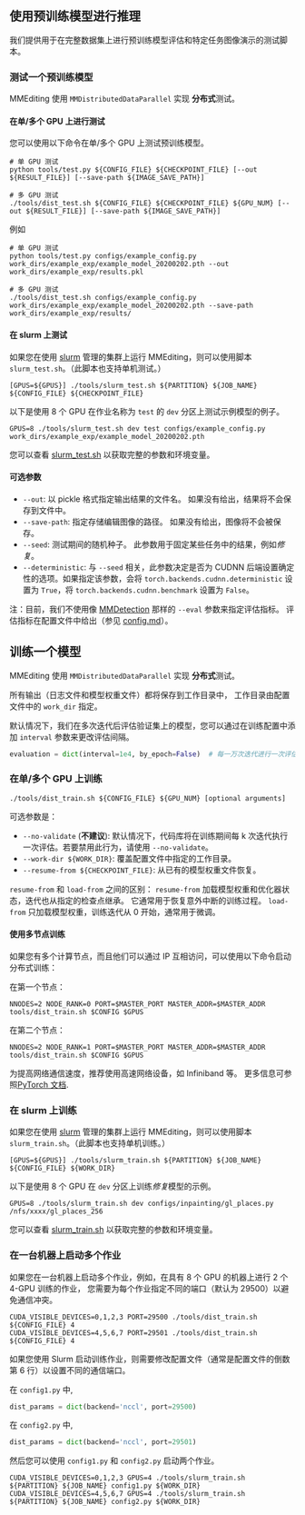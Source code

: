 ## 使用预训练模型进行推理

我们提供用于在完整数据集上进行预训练模型评估和特定任务图像演示的测试脚本。

### 测试一个预训练模型

MMEditing 使用 `MMDistributedDataParallel` 实现 **分布式**测试。

#### 在单/多个 GPU 上进行测试

您可以使用以下命令在单/多个 GPU 上测试预训练模型。

```shell
# 单 GPU 测试
python tools/test.py ${CONFIG_FILE} ${CHECKPOINT_FILE} [--out ${RESULT_FILE}] [--save-path ${IMAGE_SAVE_PATH}]

# 多 GPU 测试
./tools/dist_test.sh ${CONFIG_FILE} ${CHECKPOINT_FILE} ${GPU_NUM} [--out ${RESULT_FILE}] [--save-path ${IMAGE_SAVE_PATH}]
```

例如

```shell
# 单 GPU 测试
python tools/test.py configs/example_config.py work_dirs/example_exp/example_model_20200202.pth --out work_dirs/example_exp/results.pkl

# 多 GPU 测试
./tools/dist_test.sh configs/example_config.py work_dirs/example_exp/example_model_20200202.pth --save-path work_dirs/example_exp/results/
```

#### 在 slurm 上测试

如果您在使用 [slurm](https://slurm.schedmd.com/) 管理的集群上运行 MMEditing，则可以使用脚本 `slurm_test.sh`。（此脚本也支持单机测试。）

```shell
[GPUS=${GPUS}] ./tools/slurm_test.sh ${PARTITION} ${JOB_NAME} ${CONFIG_FILE} ${CHECKPOINT_FILE}
```

以下是使用 8 个 GPU 在作业名称为 `test` 的 `dev` 分区上测试示例模型的例子。

```shell
GPUS=8 ./tools/slurm_test.sh dev test configs/example_config.py work_dirs/example_exp/example_model_20200202.pth
```

您可以查看 [slurm_test.sh](https://github.com/open-mmlab/mmediting/blob/master/tools/slurm_test.sh) 以获取完整的参数和环境变量。

#### 可选参数

- `--out`: 以 pickle 格式指定输出结果的文件名。 如果没有给出，结果将不会保存到文件中。
- `--save-path`: 指定存储编辑图像的路径。 如果没有给出，图像将不会被保存。
- `--seed`: 测试期间的随机种子。 此参数用于固定某些任务中的结果，例如*修复*。
- `--deterministic`: 与 `--seed` 相关，此参数决定是否为 CUDNN 后端设置确定性的选项。如果指定该参数，会将 `torch.backends.cudnn.deterministic` 设置为 `True`，将 `torch.backends.cudnn.benchmark` 设置为 `False`。

注：目前，我们不使用像 [MMDetection](https://github.com/open-mmlab/mmdetection) 那样的 `--eval` 参数来指定评估指标。 评估指标在配置文件中给出（参见 [config.md](config.md)）。

## 训练一个模型

MMEditing 使用 `MMDistributedDataParallel` 实现 **分布式**测试。

所有输出（日志文件和模型权重文件）都将保存到工作目录中，
工作目录由配置文件中的 `work_dir` 指定。

默认情况下，我们在多次迭代后评估验证集上的模型，您可以通过在训练配置中添加 `interval` 参数来更改评估间隔。

```python
evaluation = dict(interval=1e4, by_epoch=False)  # 每一万次迭代进行一次评估。
```

### 在单/多个 GPU 上训练

```shell
./tools/dist_train.sh ${CONFIG_FILE} ${GPU_NUM} [optional arguments]
```

可选参数是：

- `--no-validate` (**不建议**): 默认情况下，代码库将在训练期间每 k 次迭代执行一次评估。若要禁用此行为，请使用 `--no-validate`。
- `--work-dir ${WORK_DIR}`: 覆盖配置文件中指定的工作目录。
- `--resume-from ${CHECKPOINT_FILE}`: 从已有的模型权重文件恢复。

`resume-from` 和 `load-from` 之间的区别：
`resume-from` 加载模型权重和优化器状态，迭代也从指定的检查点继承。 它通常用于恢复意外中断的训练过程。
`load-from` 只加载模型权重，训练迭代从 0 开始，通常用于微调。

#### 使用多节点训练

如果您有多个计算节点，而且他们可以通过 IP 互相访问，可以使用以下命令启动分布式训练：

在第一个节点：

```shell
NNODES=2 NODE_RANK=0 PORT=$MASTER_PORT MASTER_ADDR=$MASTER_ADDR tools/dist_train.sh $CONFIG $GPUS
```

在第二个节点：

```shell
NNODES=2 NODE_RANK=1 PORT=$MASTER_PORT MASTER_ADDR=$MASTER_ADDR tools/dist_train.sh $CONFIG $GPUS
```

为提高网络通信速度，推荐使用高速网络设备，如 Infiniband 等。
更多信息可参照[PyTorch 文档](https://pytorch.org/docs/1.11/distributed.html#launch-utility).

### 在 slurm 上训练

如果您在使用 [slurm](https://slurm.schedmd.com/) 管理的集群上运行 MMEditing，则可以使用脚本 `slurm_train.sh`。（此脚本也支持单机训练。）

```shell
[GPUS=${GPUS}] ./tools/slurm_train.sh ${PARTITION} ${JOB_NAME} ${CONFIG_FILE} ${WORK_DIR}
```

以下是使用 8 个 GPU 在 `dev` 分区上训练*修复*模型的示例。

```shell
GPUS=8 ./tools/slurm_train.sh dev configs/inpainting/gl_places.py /nfs/xxxx/gl_places_256
```

您可以查看 [slurm_train.sh](https://github.com/open-mmlab/mmediting/blob/master/tools/slurm_train.sh) 以获取完整的参数和环境变量。

### 在一台机器上启动多个作业

如果您在一台机器上启动多个作业，例如，在具有 8 个 GPU 的机器上进行 2 个 4-GPU 训练的作业，
您需要为每个作业指定不同的端口（默认为 29500）以避免通信冲突。

```shell
CUDA_VISIBLE_DEVICES=0,1,2,3 PORT=29500 ./tools/dist_train.sh ${CONFIG_FILE} 4
CUDA_VISIBLE_DEVICES=4,5,6,7 PORT=29501 ./tools/dist_train.sh ${CONFIG_FILE} 4
```

如果您使用 Slurm 启动训练作业，则需要修改配置文件（通常是配置文件的倒数第 6 行）以设置不同的通信端口。

在 `config1.py` 中,

```python
dist_params = dict(backend='nccl', port=29500)
```

在 `config2.py` 中,

```python
dist_params = dict(backend='nccl', port=29501)
```

然后您可以使用 `config1.py` 和 `config2.py` 启动两个作业。

```shell
CUDA_VISIBLE_DEVICES=0,1,2,3 GPUS=4 ./tools/slurm_train.sh ${PARTITION} ${JOB_NAME} config1.py ${WORK_DIR}
CUDA_VISIBLE_DEVICES=4,5,6,7 GPUS=4 ./tools/slurm_train.sh ${PARTITION} ${JOB_NAME} config2.py ${WORK_DIR}
```
